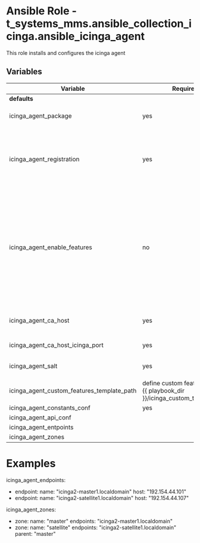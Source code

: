 # Ansible Role - t_systems_mms.ansible_collection_icinga.ansible_icinga_agent

This role installs and configures the icinga agent
## Variables

| Variable                                   | Required | Default                | Description
|--------------------------------------------|----------|------------------------|------------
| **defaults**
| icinga_agent_package | yes | icinga2 | installs icinga2 package
| icinga_agent_registration | yes | false | used to register your installed icinga agent against your icinga master
| icinga_agent_enable_features | no | api.conf and notification.conf | config files for extra features you can use along with icinga. If you add for example api.conf to the variable the feature will be active in your icinga instance
| icinga_agent_ca_host | yes | | your master intance (f.e: master0-example.de)
| icinga_agent_ca_host_icinga_port | yes | 5665 | Icinga agent port
| icinga_agent_salt | yes | | used to hash password
| icinga_agent_custom_features_template_path | define custom feature file (f.e. {{ playbook_dir }}/icinga_custom_templates/*)
| icinga_agent_constants_conf | yes |
| icinga_agent_api_conf |
| icinga_agent_entpoints |
| icinga_agent_zones |


# Examples

icinga_agent_endpoints:
  - endpoint:
      name: "icinga2-master1.localdomain"
      host: "192.154.44.101"
  - endpoint:
      name: "icinga2-satellite1.localdomain"
      host: "192.154.44.107"

icinga_agent_zones:
  - zone:
      name: "master"
      endpoints: "icinga2-master1.localdomain"
  - zone:
      name: "satellite"
      endpoints: "icinga2-satellite1.localdomain"
      parent: "master"
